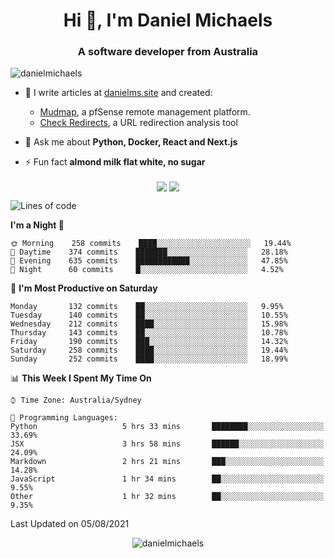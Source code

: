 <h1 align="center">Hi 👋, I'm Daniel Michaels</h1>
<h3 align="center">A software developer from Australia</h3>
<p align="left"> <img src="https://komarev.com/ghpvc/?username=danielmichaels" alt="danielmichaels" /> </p>

- 📝 I write articles at [danielms.site](https://danielms.site?ref=danielmichaels-github) and created:
    - [Mudmap](https://mudmap.io?ref=danielmichaels-github), a pfSense remote management platform.
    - [Check Redirects](https://www.check-redirects.com?ref=danielmichaels-github), a URL redirection analysis tool
- 💬 Ask me about **Python, Docker, React and Next.js**

- ⚡ Fun fact **almond milk flat white, no sugar**

<p align="center">
<a href="https://twitter.com/dansult" target="_blank"><img align="center" src="https://img.shields.io/badge/twitter-%231DA1F2.svg?&style=for-the-badge&logo=twitter&logoColor=white"></a>
<a href="https://linkedin.com/in/daniel-michaels" target="_blank"><img align="center" src="https://img.shields.io/badge/linkedin-%230077B5.svg?&style=for-the-badge&logo=linkedin&logoColor=white"></a>
</p>

<!--START_SECTION:waka-->
![Lines of code](https://img.shields.io/badge/From%20Hello%20World%20I%27ve%20Written-410335%20lines%20of%20code-blue)

**I'm a Night 🦉** 

```text
🌞 Morning    258 commits    ████░░░░░░░░░░░░░░░░░░░░░   19.44% 
🌆 Daytime    374 commits    ███████░░░░░░░░░░░░░░░░░░   28.18% 
🌃 Evening    635 commits    ████████████░░░░░░░░░░░░░   47.85% 
🌙 Night      60 commits     █░░░░░░░░░░░░░░░░░░░░░░░░   4.52%

```
📅 **I'm Most Productive on Saturday** 

```text
Monday       132 commits    ██░░░░░░░░░░░░░░░░░░░░░░░   9.95% 
Tuesday      140 commits    ██░░░░░░░░░░░░░░░░░░░░░░░   10.55% 
Wednesday    212 commits    ████░░░░░░░░░░░░░░░░░░░░░   15.98% 
Thursday     143 commits    ██░░░░░░░░░░░░░░░░░░░░░░░   10.78% 
Friday       190 commits    ███░░░░░░░░░░░░░░░░░░░░░░   14.32% 
Saturday     258 commits    ████░░░░░░░░░░░░░░░░░░░░░   19.44% 
Sunday       252 commits    ████░░░░░░░░░░░░░░░░░░░░░   18.99%

```


📊 **This Week I Spent My Time On** 

```text
⌚︎ Time Zone: Australia/Sydney

💬 Programming Languages: 
Python                   5 hrs 33 mins       ████████░░░░░░░░░░░░░░░░░   33.69% 
JSX                      3 hrs 58 mins       ██████░░░░░░░░░░░░░░░░░░░   24.09% 
Markdown                 2 hrs 21 mins       ███░░░░░░░░░░░░░░░░░░░░░░   14.28% 
JavaScript               1 hr 34 mins        ██░░░░░░░░░░░░░░░░░░░░░░░   9.55% 
Other                    1 hr 32 mins        ██░░░░░░░░░░░░░░░░░░░░░░░   9.35%

```


 Last Updated on 05/08/2021
<!--END_SECTION:waka-->

<p align="center"> <img src="https://github-readme-stats.vercel.app/api?username=danielmichaels&show_icons=true" alt="danielmichaels" /> </p>

